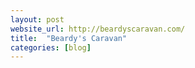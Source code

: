 ```yaml
---
layout: post
website_url: http://beardyscaravan.com/
title:  "Beardy's Caravan"
categories: [blog]
---
```

